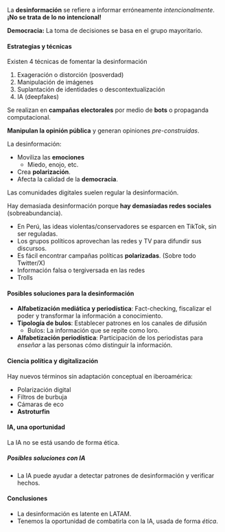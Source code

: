 La **desinformación** se refiere a informar erróneamente *intencionalmente*. **¡No se trata de lo no intencional!**

**Democracia:** La toma de decisiones se basa en el grupo mayoritario.

#### Estrategias y técnicas

Existen 4 técnicas de fomentar la desinformación

1. Exageración o distorción (posverdad)
2. Manipulación de imágenes
3. Suplantación de identidades o descontextualización
4. IA (deepfakes)

Se realizan en **campañas electorales** por medio de **bots** o propaganda computacional.

**Manipulan la opinión pública** y generan opiniones *pre-construidas*.

La desinformación:

- Moviliza las **emociones**
	- Miedo, enojo, etc.
- Crea **polarización**.
- Afecta la calidad de la **democracia**.

Las comunidades digitales suelen regular la desinformación.

Hay demasiada desinformación porque **hay demasiadas redes sociales** (sobreabundancia).

- En Perú, las ideas violentas/conservadores se esparcen en TikTok, sin ser reguladas.
- Los grupos políticos aprovechan las redes y TV para difundir sus discursos.
- Es fácil encontrar campañas políticas **polarizadas**. (Sobre todo Twitter/X)
- Información falsa o tergiversada en las redes
- Trolls

#### Posibles soluciones para la desinformación

- **Alfabetización mediática y periodística**: Fact-checking, fiscalizar el poder y transformar la información a conocimiento.
- **Tipología de bulos**: Establecer patrones en los canales de difusión
	- Bulos: La información que se repite como loro.
- **Alfabetización periodística**: Participación de los periodistas para *enseñar* a las personas cómo distinguir la información.

#### Ciencia política y digitalización

Hay nuevos términos sin adaptación conceptual en iberoamérica:

- Polarización digital
- Filtros de burbuja
- Cámaras de eco
- **Astroturfin**

#### IA, una oportunidad

La IA no se está usando de forma ética.

##### Posibles soluciones con IA

- La IA puede ayudar a detectar patrones de desinformación y verificar hechos.

#### Conclusiones

- La desinformación es latente en LATAM.
- Tenemos la oportunidad de combatirla con la IA, usada de forma *ética*.

